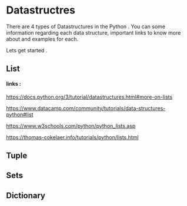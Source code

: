 
# Datastructres 

There are 4 types of Datastructures in the Python .
You can some information regarding each data structure, important links to know more about and examples for each.

Lets get started . 

## List

#### links : 



https://docs.python.org/3/tutorial/datastructures.html#more-on-lists

https://www.datacamp.com/community/tutorials/data-structures-python#list

https://www.w3schools.com/python/python_lists.asp

https://thomas-cokelaer.info/tutorials/python/lists.html


## Tuple


## Sets


## Dictionary
